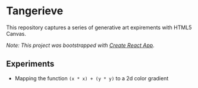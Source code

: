 # Tangerieve

This repository captures a series of generative art expirements with HTML5 Canvas.

*Note: This project was bootstrapped with [Create React App](https://github.com/facebook/create-react-app).*

## Experiments

- Mapping the function `(x * x) + (y * y)` to a 2d color gradient
